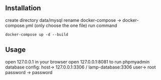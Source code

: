 ## Installation

create directory data/mysql
rename docker-compose -> docker-compose.yml (only choose the one file)
run command

```docker
docker-compose up -d --build
```

## Usage

open 127.0.0.1 in your browser
open 127.0.0.1:8081 to run phpmyadmin
database config:
host-> 127.0.0.1:3306 / lamp-database:3306
user-> root
password -> password
